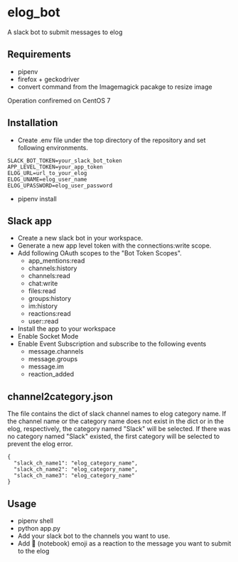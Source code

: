 # elog_bot
A slack bot to submit messages to elog

## Requirements
- pipenv
- firefox + geckodriver
- convert command from the Imagemagick pacakge to resize image

Operation confiremed on CentOS 7

## Installation
- Create .env file under the top directory of the repository and set following environments.
```
SLACK_BOT_TOKEN=your_slack_bot_token
APP_LEVEL_TOKEN=your_app_token
ELOG_URL=url_to_your_elog
ELOG_UNAME=elog_user_name
ELOG_UPASSWORD=elog_user_password
```
- pipenv install

## Slack app
- Create a new slack bot in your workspace.
- Generate a new app level token with the connections:write scope.
- Add following OAuth scopes to the "Bot Token Scopes".
  - app_mentions:read
  - channels:history
  - channels:read
  - chat:write
  - files:read
  - groups:history
  - im:history
  - reactions:read
  - user::read
- Install the app to your workspace
- Enable Socket Mode
- Enable Event Subscription and subscribe to the following events
  - message.channels
  - message.groups
  - message.im
  - reaction_added

## channel2category.json
The file contains the dict of slack channel names to elog category name.
If the channel name or the category name does not exist in the dict or in the elog, respectively,
the category named "Slack" will be selected.
If there was no category named "Slack" existed, the first category will be selected to prevent the elog error.
```
{
  "slack_ch_name1": "elog_category_name",
  "slack_ch_name2": "elog_category_name",
  "slack_ch_name3": "elog_category_name"
}
```

## Usage
- pipenv shell
- python app.py
- Add your slack bot to the channels you want to use.
- Add :notebook: (notebook) emoji as a reaction to the message you want to submit to the elog
